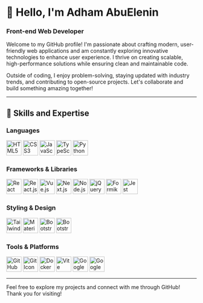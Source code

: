 # 👋 Hello, I'm **Adham AbuElenin**  

### **Front-end Web Developer**  

Welcome to my GitHub profile! I'm passionate about crafting modern, user-friendly web applications and am constantly exploring innovative technologies to enhance user experience. I thrive on creating scalable, high-performance solutions while ensuring clean and maintainable code. 

Outside of coding, I enjoy problem-solving, staying updated with industry trends, and contributing to open-source projects. Let's collaborate and build something amazing together!

---

## 🌟 **Skills and Expertise**

### **Languages**
<p align="left">
  <img src="https://img.icons8.com/color/40/000000/html-5.png" width="40" height="40" alt="HTML5 Icon"/>
  <img src="https://img.icons8.com/color/40/000000/css3.png" width="40" height="40" alt="CSS3 Icon"/>
  <img src="https://img.icons8.com/color/40/000000/javascript.png" width="40" height="40" alt="JavaScript Icon"/>
  <img src="https://img.icons8.com/color/40/000000/typescript.png" width="40" height="40" alt="TypeScript Icon"/>
  <img src="https://github.com/user-attachments/assets/ad0d5a9b-435e-49f1-889d-ec1955da6e65" width="40" height="40" alt="Python Icon"/>
</p>

### **Frameworks & Libraries**
<p align="left">
  <img src="https://img.icons8.com/ultraviolet/40/000000/react.png" width="40" height="40" alt="React Icon"/>  
  <img src="https://cdn4.iconfinder.com/data/icons/logos-3/600/React.js_logo-512.png" width="40" height="40" alt="React.js Icon"/>
  <img src="https://cdn1.iconfinder.com/data/icons/programing-development-8/24/vue_js_logo-256.png" width="40" height="40" alt="Vue.js Icon"/>
  <img src="https://testrigor.com/wp-content/uploads/2023/04/nextjs-logo.png" width="40" height="40" alt="Next.js Icon"/>
  <img src="https://cdn4.iconfinder.com/data/icons/logos-3/456/nodejs-new-pantone-black-512.png" width="40" height="40" alt="Node.js Icon"/>
  <img src="https://cdn2.iconfinder.com/data/icons/designer-skills/128/code-programming-javascript-jquery-develop-framework-language-256.png" width="40" height="40" alt="jQuery Icon"/>
  <img src="https://github.com/user-attachments/assets/2c3ef053-21ba-41b1-89c9-5af3dc3c748b" width="40" height="40" alt="Formik Icon"/>
  <img src="https://github.com/user-attachments/assets/94c986e2-170d-4764-8170-f0aebee61b65" width="40" height="40" alt="Jest Icon"/>
</p>

### **Styling & Design**
<p align="left">
  <img src="https://img.icons8.com/color/40/000000/tailwindcss.png" width="40" height="40" alt="Tailwind Icon"/>  
  <img src="https://img.icons8.com/color/40/000000/material-ui.png" width="40" height="40" alt="Material UI Icon"/>
  <img src="https://github.com/user-attachments/assets/1dbec9cd-1568-4315-9007-032f9881ba82" width="40" height="40" alt="Bootstrap-reat"/>
  <img src="https://github.com/user-attachments/assets/92c05d6c-f892-44ba-a2bf-4f49920718b3" width="40" height="40" alt="Bootstrap"/>
</p>

### **Tools & Platforms**
<p align="left">
  <img src="https://img.icons8.com/fluent/40/000000/github.png" width="40" height="40" alt="GitHub Icon"/>  
  <img src="https://github.com/user-attachments/assets/f4f343f9-9fb4-4f6b-acfb-25989da284c4" width="40" height="40" alt="Git Icon"/>
  <img src="https://img.icons8.com/color/40/000000/docker.png" width="40" height="40" alt="Docker Icon"/>
  <img src="https://img.icons8.com/color/40/000000/vite.png" width="40" height="40" alt="Vite Icon"/>
  <img src="https://github.com/user-attachments/assets/15b649c3-afdb-4bc8-9731-7a8952513261" width="40" height="40" alt="Google Sheets Icon"/>
  <img src="https://github.com/user-attachments/assets/b17d08ea-c19a-4490-8cf3-7dc18fb0216e" width="40" height="40" alt="Google Apps Script Icon"/>
</p>

---

Feel free to explore my projects and connect with me through GitHub! Thank you for visiting!

